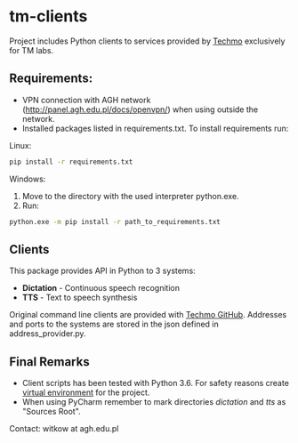 # tm-clients

Project includes Python clients to services provided by [Techmo](http://techmo.pl/) exclusively for TM labs. 

## Requirements:
 - VPN connection with AGH network (http://panel.agh.edu.pl/docs/openvpn/) when using outside the network.
 - Installed packages listed in requirements.txt. To install requirements run:
 
 Linux:
 ```bash
 pip install -r requirements.txt
 ```
 
 Windows:
 1. Move to the directory with the used interpreter python.exe.
 2. Run:
 ```bash
 python.exe -m pip install -r path_to_requirements.txt
 ```

 ## Clients

 This package provides API in Python to 3 systems:
 *   **Dictation** - Continuous speech recognition
 *   **TTS** - Text to speech synthesis
 
Original command line clients are provided with [Techmo GitHub](https://github.com/techmo-pl). 
Addresses and ports to the systems are stored in the json defined in address_provider.py.

## Final Remarks

* Client scripts has been tested with Python 3.6. For safety reasons create [virtual environment](https://www.jetbrains.com/help/pycharm/creating-virtual-environment.html) for the project.
* When using PyCharm remember to mark directories *dictation* and *tts* as "Sources Root".  

 Contact: witkow at agh.edu.pl
